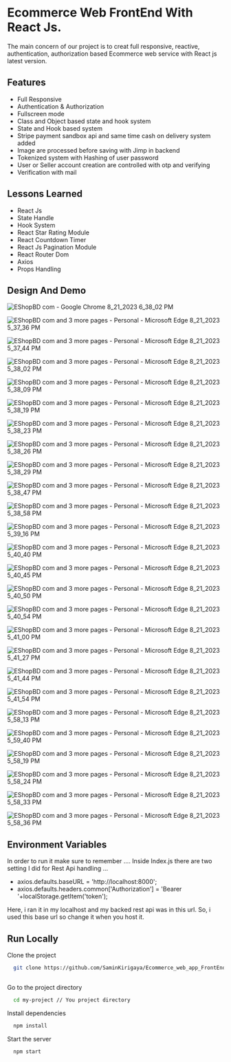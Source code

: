 
# Ecommerce Web FrontEnd With React Js.

The main concern of our project is to creat full responsive, reactive, authentication, authorization based Ecommerce web service with React js latest version.


## Features

- Full Responsive
- Authentication & Authorization
- Fullscreen mode
- Class and Object based state and hook system
- State and Hook based system
- Stripe payment sandbox api and same time cash on delivery system added
- Image are processed before saving with Jimp in backend
- Tokenized system with Hashing of user password
- User or Seller account creation are controlled with otp and verifying
- Verification with mail


## Lessons Learned
-  React Js
-  State Handle
-  Hook System
-  React Star Rating Module
-  React Countdown Timer
-  React Js Pagination Module
-  React Router Dom
-  Axios
-  Props Handling
  
  

## Design And Demo 

![EShopBD com - Google Chrome 8_21_2023 6_38_02 PM](https://github.com/SaminKirigaya/Ecommerce_web_app_FrontEnd_with_REACT_JS/assets/104618775/31eebd57-4ad8-42f5-be10-8d922ec085a6)


![EShopBD com and 3 more pages - Personal - Microsoft​ Edge 8_21_2023 5_37_36 PM](https://github.com/SaminKirigaya/Ecommerce_web_app_FrontEnd_with_REACT_JS/assets/104618775/96589445-5ccf-4d4b-92fb-5448846a5132)

![EShopBD com and 3 more pages - Personal - Microsoft​ Edge 8_21_2023 5_37_44 PM](https://github.com/SaminKirigaya/Ecommerce_web_app_FrontEnd_with_REACT_JS/assets/104618775/2a03f378-27ff-41b8-bba9-f5e890d5007e)

![EShopBD com and 3 more pages - Personal - Microsoft​ Edge 8_21_2023 5_38_02 PM](https://github.com/SaminKirigaya/Ecommerce_web_app_FrontEnd_with_REACT_JS/assets/104618775/3b01c0ca-e555-4078-9067-51044a78cc5d)

![EShopBD com and 3 more pages - Personal - Microsoft​ Edge 8_21_2023 5_38_09 PM](https://github.com/SaminKirigaya/Ecommerce_web_app_FrontEnd_with_REACT_JS/assets/104618775/1f2e15dd-0e52-45e9-8fd5-1084c0e864cf)

![EShopBD com and 3 more pages - Personal - Microsoft​ Edge 8_21_2023 5_38_19 PM](https://github.com/SaminKirigaya/Ecommerce_web_app_FrontEnd_with_REACT_JS/assets/104618775/6e0ce08d-0e26-4643-a050-52a8ce3631a2)

![EShopBD com and 3 more pages - Personal - Microsoft​ Edge 8_21_2023 5_38_23 PM](https://github.com/SaminKirigaya/Ecommerce_web_app_FrontEnd_with_REACT_JS/assets/104618775/5240a2d0-3811-4ca5-894f-ae6669b93b7e)

![EShopBD com and 3 more pages - Personal - Microsoft​ Edge 8_21_2023 5_38_26 PM](https://github.com/SaminKirigaya/Ecommerce_web_app_FrontEnd_with_REACT_JS/assets/104618775/0b3c57b0-12a3-4440-ad8c-c83ef0e2dc21)

![EShopBD com and 3 more pages - Personal - Microsoft​ Edge 8_21_2023 5_38_29 PM](https://github.com/SaminKirigaya/Ecommerce_web_app_FrontEnd_with_REACT_JS/assets/104618775/1a0b3b14-0367-4232-b4d4-160b47b9bd61)

![EShopBD com and 3 more pages - Personal - Microsoft​ Edge 8_21_2023 5_38_47 PM](https://github.com/SaminKirigaya/Ecommerce_web_app_FrontEnd_with_REACT_JS/assets/104618775/1af4f8d6-ab67-45e7-9b2c-3da7623c809d)

![EShopBD com and 3 more pages - Personal - Microsoft​ Edge 8_21_2023 5_38_58 PM](https://github.com/SaminKirigaya/Ecommerce_web_app_FrontEnd_with_REACT_JS/assets/104618775/1f404db0-e642-4848-8b15-2e737d34bba0)

![EShopBD com and 3 more pages - Personal - Microsoft​ Edge 8_21_2023 5_39_16 PM](https://github.com/SaminKirigaya/Ecommerce_web_app_FrontEnd_with_REACT_JS/assets/104618775/c9784d28-1c68-43ef-9262-4f22cfd36598)

![EShopBD com and 3 more pages - Personal - Microsoft​ Edge 8_21_2023 5_40_40 PM](https://github.com/SaminKirigaya/Ecommerce_web_app_FrontEnd_with_REACT_JS/assets/104618775/4e41d079-30ba-470f-9349-ae6bebfc3c0f)

![EShopBD com and 3 more pages - Personal - Microsoft​ Edge 8_21_2023 5_40_45 PM](https://github.com/SaminKirigaya/Ecommerce_web_app_FrontEnd_with_REACT_JS/assets/104618775/c813bb3b-a1c4-40e1-b891-24094e6b1095)

![EShopBD com and 3 more pages - Personal - Microsoft​ Edge 8_21_2023 5_40_50 PM](https://github.com/SaminKirigaya/Ecommerce_web_app_FrontEnd_with_REACT_JS/assets/104618775/a45e06ec-eb85-45a7-ae2b-0a2e4197f1d2)

![EShopBD com and 3 more pages - Personal - Microsoft​ Edge 8_21_2023 5_40_54 PM](https://github.com/SaminKirigaya/Ecommerce_web_app_FrontEnd_with_REACT_JS/assets/104618775/a0af9c99-2ae0-4445-be8d-a375acda3ae6)

![EShopBD com and 3 more pages - Personal - Microsoft​ Edge 8_21_2023 5_41_00 PM](https://github.com/SaminKirigaya/Ecommerce_web_app_FrontEnd_with_REACT_JS/assets/104618775/05535b5f-300a-4f1a-8a78-54292a0883cb)

![EShopBD com and 3 more pages - Personal - Microsoft​ Edge 8_21_2023 5_41_27 PM](https://github.com/SaminKirigaya/Ecommerce_web_app_FrontEnd_with_REACT_JS/assets/104618775/4415bc01-2cb4-4118-8d5c-0445c84670a9)


![EShopBD com and 3 more pages - Personal - Microsoft​ Edge 8_21_2023 5_41_44 PM](https://github.com/SaminKirigaya/Ecommerce_web_app_FrontEnd_with_REACT_JS/assets/104618775/0987d050-872d-4afd-8a6d-35e6a4b1d5b1)

![EShopBD com and 3 more pages - Personal - Microsoft​ Edge 8_21_2023 5_41_54 PM](https://github.com/SaminKirigaya/Ecommerce_web_app_FrontEnd_with_REACT_JS/assets/104618775/8b8c22cb-56bd-4457-813d-d4678c4b922d)

![EShopBD com and 3 more pages - Personal - Microsoft​ Edge 8_21_2023 5_58_13 PM](https://github.com/SaminKirigaya/Ecommerce_web_app_FrontEnd_with_REACT_JS/assets/104618775/d3b5a8d0-70d7-4bae-86ec-a7fc3b89c137)

![EShopBD com and 3 more pages - Personal - Microsoft​ Edge 8_21_2023 5_59_40 PM](https://github.com/SaminKirigaya/Ecommerce_web_app_FrontEnd_with_REACT_JS/assets/104618775/89e2c48f-aaa7-4996-a6cf-b9e9a8e284bd)



![EShopBD com and 3 more pages - Personal - Microsoft​ Edge 8_21_2023 5_58_19 PM](https://github.com/SaminKirigaya/Ecommerce_web_app_FrontEnd_with_REACT_JS/assets/104618775/169b569d-2e2f-48f6-8166-74fadda475ef)

![EShopBD com and 3 more pages - Personal - Microsoft​ Edge 8_21_2023 5_58_24 PM](https://github.com/SaminKirigaya/Ecommerce_web_app_FrontEnd_with_REACT_JS/assets/104618775/739d8b63-3038-4fcd-9dcc-2610e7e0a2e7)

![EShopBD com and 3 more pages - Personal - Microsoft​ Edge 8_21_2023 5_58_33 PM](https://github.com/SaminKirigaya/Ecommerce_web_app_FrontEnd_with_REACT_JS/assets/104618775/fac4e9fb-bd19-4e94-be7a-fc411e88bd2c)

![EShopBD com and 3 more pages - Personal - Microsoft​ Edge 8_21_2023 5_58_36 PM](https://github.com/SaminKirigaya/Ecommerce_web_app_FrontEnd_with_REACT_JS/assets/104618775/5e90c7bd-75b2-4349-8d84-cbb210294d12)




## Environment Variables

In order to run it make sure to remember ....
Inside Index.js there are two setting I did for Rest Api handling ...

- axios.defaults.baseURL = 'http://localhost:8000';
- axios.defaults.headers.common['Authorization'] = 'Bearer '+localStorage.getItem('token');

Here, i ran it in my localhost and my backed rest api was in this url. So, i used this base url so change it when you host it.
## Run Locally

Clone the project

```bash
  git clone https://github.com/SaminKirigaya/Ecommerce_web_app_FrontEnd_with_REACT_JS.git
  
```

Go to the project directory

```bash
  cd my-project // You project directory
```

Install dependencies

```bash
  npm install
```

Start the server

```bash
  npm start
```
